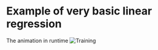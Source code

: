 # Example of very basic linear regression 
The animation in runtime
![Training](https://media.giphy.com/media/FC9ZtvCKqk5Mc3CC3x/giphy.gif)
